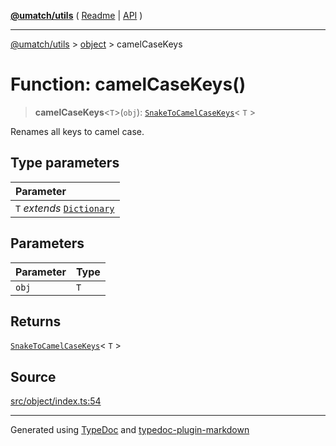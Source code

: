 [**@umatch/utils**](../../README.md) ( [Readme](../../README.md) \| [API](../../API.md) )

---

[@umatch/utils](../../API.md) > [object](../README.md) > camelCaseKeys

# Function: camelCaseKeys()

> **camelCaseKeys**\<`T`\>(`obj`): [`SnakeToCamelCaseKeys`](../type-aliases/type-alias.SnakeToCamelCaseKeys.md)\< `T` \>

Renames all keys to camel case.

## Type parameters

| Parameter                                                                       |
| :------------------------------------------------------------------------------ |
| `T` _extends_ [`Dictionary`](../../index/type-aliases/type-alias.Dictionary.md) |

## Parameters

| Parameter | Type |
| :-------- | :--- |
| `obj`     | `T`  |

## Returns

[`SnakeToCamelCaseKeys`](../type-aliases/type-alias.SnakeToCamelCaseKeys.md)\< `T` \>

## Source

[src/object/index.ts:54](https://github.com/umatch-oficial/utils/blob/1dcf13d/src/object/index.ts#L54)

---

Generated using [TypeDoc](https://typedoc.org/) and [typedoc-plugin-markdown](https://www.npmjs.com/package/typedoc-plugin-markdown)
